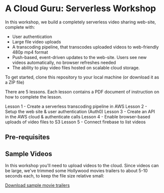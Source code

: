 # A Cloud Guru: Serverless Workshop

In this workshop, we build a completely serverless video sharing web-site, complete with:

 - User authentication
 - Large file video uploads
 - A transcoding pipeline, that transcodes uploaded videos to web-friendly 480p mp4 format
 - Push-based, event-driven updates to the web-site. Users see new videos automatically, no browser refreshes needed
 - The ability to play video files hosted on scalable cloud storage.
 
To get started, clone this repository to your local machine (or download it as a ZIP file)

There are 5 lessons. Each lesson contains a PDF document of instruction on how to complete the lesson.

Lesson 1 - Create a serverless transcoding pipeline in AWS
Lesson 2 - Setup the web site & user authentication (Auth0)
Lesson 3 - Create an API in the AWS cloud & authenticate calls
Lesson 4 - Enable browser-based uploads of video files to S3
Lesson 5 - Connect firebase to list videos

## Pre-requisites

## Sample Videos

In this workshop you'll need to upload videos to the cloud. Since videos can be large, we've trimmed some Hollywood movies trailers to about 5-10 seconds each, to keep the file size relative small:

[Download sample movie trailers](http://url.com)
